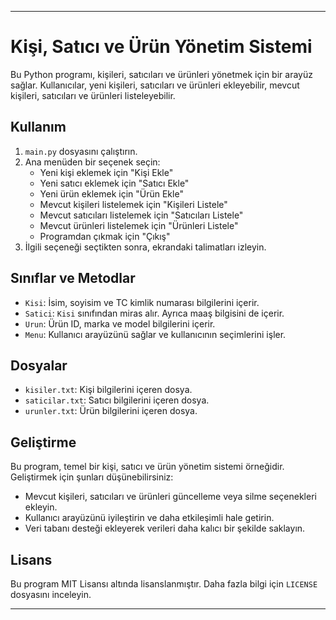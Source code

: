 

---

# Kişi, Satıcı ve Ürün Yönetim Sistemi

Bu Python programı, kişileri, satıcıları ve ürünleri yönetmek için bir arayüz sağlar. Kullanıcılar, yeni kişileri, satıcıları ve ürünleri ekleyebilir, mevcut kişileri, satıcıları ve ürünleri listeleyebilir.

## Kullanım

1. `main.py` dosyasını çalıştırın.
2. Ana menüden bir seçenek seçin:
   - Yeni kişi eklemek için "Kişi Ekle"
   - Yeni satıcı eklemek için "Satıcı Ekle"
   - Yeni ürün eklemek için "Ürün Ekle"
   - Mevcut kişileri listelemek için "Kişileri Listele"
   - Mevcut satıcıları listelemek için "Satıcıları Listele"
   - Mevcut ürünleri listelemek için "Ürünleri Listele"
   - Programdan çıkmak için "Çıkış"
3. İlgili seçeneği seçtikten sonra, ekrandaki talimatları izleyin.

## Sınıflar ve Metodlar

- `Kisi`: İsim, soyisim ve TC kimlik numarası bilgilerini içerir.
- `Satici`: `Kisi` sınıfından miras alır. Ayrıca maaş bilgisini de içerir.
- `Urun`: Ürün ID, marka ve model bilgilerini içerir.
- `Menu`: Kullanıcı arayüzünü sağlar ve kullanıcının seçimlerini işler.

## Dosyalar

- `kisiler.txt`: Kişi bilgilerini içeren dosya.
- `saticilar.txt`: Satıcı bilgilerini içeren dosya.
- `urunler.txt`: Ürün bilgilerini içeren dosya.

## Geliştirme

Bu program, temel bir kişi, satıcı ve ürün yönetim sistemi örneğidir. Geliştirmek için şunları düşünebilirsiniz:

- Mevcut kişileri, satıcıları ve ürünleri güncelleme veya silme seçenekleri ekleyin.
- Kullanıcı arayüzünü iyileştirin ve daha etkileşimli hale getirin.
- Veri tabanı desteği ekleyerek verileri daha kalıcı bir şekilde saklayın.

## Lisans

Bu program MIT Lisansı altında lisanslanmıştır. Daha fazla bilgi için `LICENSE` dosyasını inceleyin.

---
